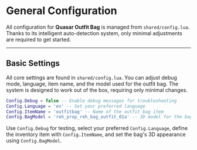 # General Configuration

All configuration for **Quasar Outfit Bag** is managed from `shared/config.lua`. Thanks to its intelligent auto-detection system, only minimal adjustments are required to get started.

***

## Basic Settings

All core settings are found in `shared/config.lua`. You can adjust debug mode, language, item name, and the model used for the outfit bag. The system is designed to work out of the box, requiring only minimal changes.

```lua
Config.Debug = false -- Enable debug messages for troubleshooting
Config.Language = 'en' -- Set your preferred language
Config.ItemName = 'outfitbag' -- Name of the outfit bag item
Config.BagModel = 'reh_prop_reh_bag_outfit_01a' -- 3D model for the bag
```

Use `Config.Debug` for testing, select your preferred `Config.Language`, define the inventory item with `Config.ItemName`, and set the bag's 3D appearance using `Config.BagModel`.
